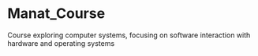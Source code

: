 # Manat_Course
Course exploring computer systems, focusing on software interaction with hardware and operating systems
